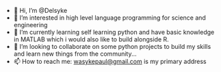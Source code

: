 - 👋 Hi, I’m @Delsyke
- 👀 I’m interested in high level language programming for science and engineering
- 🌱 I’m currently learning self learning python and have basic knowledge in MATLAB which i would also like to build alongside R.
- 💞️ I’m looking to collaborate on some python projects to build my skills and learn new things from the community...
- 📫 How to reach me: wasykepaul@gmail.com is my primary address

<!---
Delsyke/Delsyke is a ✨ special ✨ repository because its `README.md` (this file) appears on your GitHub profile.
You can click the Preview link to take a look at your changes.
--->
